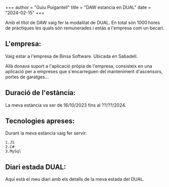 +++
author = "Guiu Puigantell"
title = "DAW estancia en DUAL"
date = "2024-02-15"
+++

Amb el títol de DAW vaig fer la modalitat de DUAL.
En total són 1000 hores de pràctiques les quals són remunerades i estàs a l'empresa com un becari.

<!--more-->

## L'empresa:

Vaig estar a l'empresa de Binsa Software. Ubicada en Sabadell.

Allà donava suport a l'aplicació pròpia de l'empresa, consisteix en una aplicació per a empreses que s'encarreguen del manteniment d'ascensors, portes de garatges...

## Duració de l'estància:

La meva estància va ser de 16/10/2023 fins al ??/??/2024.

## Tecnologies apreses:

Durant la meva estància vaig fer servir:

    1.JS
    2.C#
    3.MySql

## Diari estada DUAL:

Aquí està el meu diari amb els detalls de la meva estada del DUAL.


